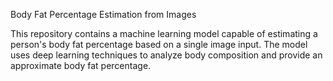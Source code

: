 Body Fat Percentage Estimation from Images

This repository contains a machine learning model capable of estimating a person's body fat percentage based on a single image input. The model uses deep learning techniques to analyze body composition and provide an approximate body fat percentage.

